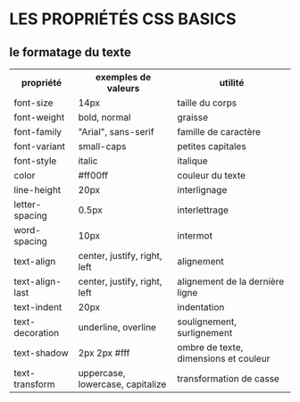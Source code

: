 # LES PROPRIÉTÉS CSS BASICS

## le formatage du texte

<table>
	<tr>
		<th>propriété</th>
		<th>exemples de valeurs</th>
		<th>utilité</th>
	</tr>
	<tr>
		<td>font-size</td>
		<td>14px</td>
		<td>taille du corps</td>
	</tr>
	<tr>
		<td>font-weight</td>
		<td>bold, normal</td>
		<td>graisse</td>
	</tr>
	<tr>
		<td>font-family</td>
		<td>"Arial", sans-serif</td>
		<td>famille de caractère</td>
	</tr>
	<tr>
		<td>font-variant</td>
		<td>small-caps</td>
		<td>petites capitales</td>
	</tr>
	<tr>
		<td>font-style</td>
		<td>italic</td>
		<td>italique</td>
	</tr>
	<tr>
		<td>color</td>
		<td>#ff00ff</td>
		<td>couleur du texte</td>
	</tr>
	<tr>
		<td>line-height</td>
		<td>20px</td>
		<td>interlignage</td>
	</tr>
	<tr>
		<td>letter-spacing</td>
		<td>0.5px</td>
		<td>interlettrage</td>
	</tr>
	<tr>
		<td>word-spacing</td>
		<td>10px</td>
		<td>intermot</td>
	</tr>
	<tr>
		<td>text-align</td>
		<td>center, justify, right, left</td>
		<td>alignement</td>
	</tr>
	<tr>
		<td>text-align-last</td>
		<td>center, justify, right, left</td>
		<td>alignement de la dernière ligne</td>
	</tr>
	<tr>
		<td>text-indent</td>
		<td>20px</td>
		<td>indentation</td>
	</tr>
	<tr>
		<td>text-decoration</td>
		<td>underline, overline</td>
		<td>soulignement, surlignement</td>
	</tr>
	<tr>
		<td>text-shadow</td>
		<td>2px 2px #fff</td>
		<td>ombre de texte, dimensions et couleur</td>
	</tr>
	<tr>
		<td>text-transform</td>
		<td>uppercase, lowercase, capitalize</td>
		<td>transformation de casse</td>
	</tr>
</table>

